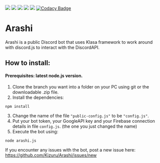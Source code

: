 <a href='https://nodejs.org/'><image src='https://img.shields.io/badge/node--js-v11.3.0-brightgreen.svg?logo=node.js&longCache=true&style=flat-square'></a> <a href='http://npmjs.com/'><image src='https://img.shields.io/badge/npm-6.2.0-orange.svg?logo=npm&longCache=true&style=flat-square'></a> <a href='https://www.npmjs.com/package/discord.js'><image src='https://img.shields.io/badge/discord.js-v12.0.0--dev-blue.svg?logo=npm&longCache=true&style=flat-square'></a> <a href='https://www.npmjs.com/package/klasa'><image src='https://img.shields.io/badge/klasa-v0.5.0--dev-blue.svg?logo=npm&longCache=true&style=flat-square'></a> <a href='https://discord.gg/kaZ2jf8'><image src='https://img.shields.io/discord/517738561420787722.svg?logo=discord&longCache=true&style=flat-square&colorB=7289DA'></a>
[![Codacy Badge](https://api.codacy.com/project/badge/Grade/23e1f53b27184c46805f33988216a49e)](https://app.codacy.com/app/Kizuru/Arashi?utm_source=github.com&utm_medium=referral&utm_content=Kizuru/Arashi&utm_campaign=Badge_Grade_Settings)

# Arashi

Arashi is a public Discord bot that uses Klasa framework to work around with discord.js to interact with the DiscordAPI.

## How to install:

#### Prerequisites: latest node.js version.

1. Clone the branch you want into a folder on your PC using git or the downloadable .zip file.
2. Install the dependencies:
```node
npm install
```
3. Change the name of the file `"public-config.js"` to be `"config.js"`.
4. Put your bot token, your GoogleAPI key and your Firebase connection details in file `config.js`. (the one you just changed the name)
5. Execute the bot using: 
```node
node arashi.js
```

If you encounter any issues with the bot, post a new issue here:
https://github.com/Kizuru/Arashi/issues/new
